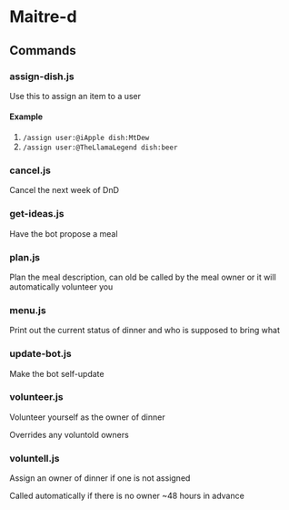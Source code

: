 # Maitre-d

## Commands

### assign-dish.js
Use this to assign an item to a user

#### Example
1) `/assign user:@iApple dish:MtDew`
1) `/assign user:@TheLlamaLegend dish:beer`

### cancel.js
Cancel the next week of DnD

### get-ideas.js
Have the bot propose a meal

### plan.js
Plan the meal description, can old be called by the meal owner or it will automatically volunteer you

### menu.js
Print out the current status of dinner and who is supposed to bring what

### update-bot.js
Make the bot self-update 

### volunteer.js
Volunteer yourself as the owner of dinner

Overrides any voluntold owners

### voluntell.js
Assign an owner of dinner if one is not assigned

Called automatically if there is no owner ~48 hours in advance 
